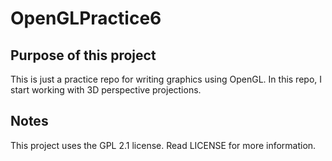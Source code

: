 # OpenGLPractice6

## Purpose of this project
This is just a practice repo for writing graphics using OpenGL.
In this repo, I start working with 3D perspective projections.

## Notes
This project uses the GPL 2.1 license. Read LICENSE for more information.
